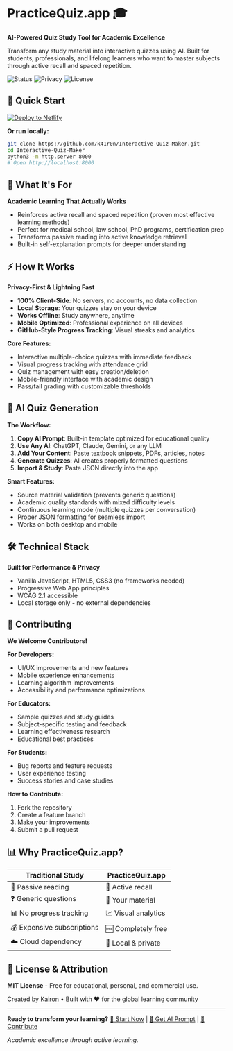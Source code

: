 # PracticeQuiz.app 🎓

**AI-Powered Quiz Study Tool for Academic Excellence**

Transform any study material into interactive quizzes using AI. Built for students, professionals, and lifelong learners who want to master subjects through active recall and spaced repetition.

![Status](https://img.shields.io/badge/Status-Production%20Ready-brightgreen) ![Privacy](https://img.shields.io/badge/Privacy-Local%20Storage%20Only-green) ![License](https://img.shields.io/badge/License-MIT-blue)

## 🚀 Quick Start

[![Deploy to Netlify](https://www.netlify.com/img/deploy/button.svg)](https://app.netlify.com/start/deploy?repository=https://github.com/k41r0n/Interactive-Quiz-Maker)

**Or run locally:**
```bash
git clone https://github.com/k41r0n/Interactive-Quiz-Maker.git
cd Interactive-Quiz-Maker
python3 -m http.server 8000
# Open http://localhost:8000
```

## 🎯 What It's For

**Academic Learning That Actually Works**
- Reinforces active recall and spaced repetition (proven most effective learning methods)
- Perfect for medical school, law school, PhD programs, certification prep
- Transforms passive reading into active knowledge retrieval
- Built-in self-explanation prompts for deeper understanding

## ⚡ How It Works

**Privacy-First & Lightning Fast**
- **100% Client-Side**: No servers, no accounts, no data collection
- **Local Storage**: Your quizzes stay on your device
- **Works Offline**: Study anywhere, anytime
- **Mobile Optimized**: Professional experience on all devices
- **GitHub-Style Progress Tracking**: Visual streaks and analytics

**Core Features:**
- Interactive multiple-choice quizzes with immediate feedback
- Visual progress tracking with attendance grid
- Quiz management with easy creation/deletion
- Mobile-friendly interface with academic design
- Pass/fail grading with customizable thresholds

## 🤖 AI Quiz Generation

**The Workflow:**
1. **Copy AI Prompt**: Built-in template optimized for educational quality
2. **Use Any AI**: ChatGPT, Claude, Gemini, or any LLM
3. **Add Your Content**: Paste textbook snippets, PDFs, articles, notes
4. **Generate Quizzes**: AI creates properly formatted questions
5. **Import & Study**: Paste JSON directly into the app

**Smart Features:**
- Source material validation (prevents generic questions)
- Academic quality standards with mixed difficulty levels
- Continuous learning mode (multiple quizzes per conversation)
- Proper JSON formatting for seamless import
- Works on both desktop and mobile

## 🛠️ Technical Stack

**Built for Performance & Privacy**
- Vanilla JavaScript, HTML5, CSS3 (no frameworks needed)
- Progressive Web App principles
- WCAG 2.1 accessible
- Local storage only - no external dependencies

## 🤝 Contributing

**We Welcome Contributors!**

**For Developers:**
- UI/UX improvements and new features
- Mobile experience enhancements
- Learning algorithm improvements
- Accessibility and performance optimizations

**For Educators:**
- Sample quizzes and study guides
- Subject-specific testing and feedback
- Learning effectiveness research
- Educational best practices

**For Students:**
- Bug reports and feature requests
- User experience testing
- Success stories and case studies

**How to Contribute:**
1. Fork the repository
2. Create a feature branch
3. Make your improvements
4. Submit a pull request


## 📊 Why PracticeQuiz.app?

| Traditional Study | PracticeQuiz.app |
|-------------------|------------------|
| 📖 Passive reading | 🧠 Active recall |
| ❓ Generic questions | 🎯 Your material |
| 📊 No progress tracking | 📈 Visual analytics |
| 💰 Expensive subscriptions | 🆓 Completely free |
| ☁️ Cloud dependency | 💾 Local & private |

## 📄 License & Attribution

**MIT License** - Free for educational, personal, and commercial use.

Created by [Kairon](https://kairon.xyz) • Built with ❤️ for the global learning community

---

**Ready to transform your learning?** [🚀 Start Now](https://practicequiz.app/) | [📝 Get AI Prompt](https://github.com/K41R0N/Interactive-Quiz-Maker/blob/main/Resources/llm-prompt-template.md) | [🤝 Contribute](https://github.com/k41r0n/Interactive-Quiz-Maker)

*Academic excellence through active learning.*
